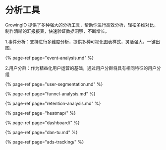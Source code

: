 # 分析工具

GrowingIO 提供了多种强大的分析工具，帮助你进行高效分析，轻松多维对比，制作清晰的汇报报表，快速验证数据洞察，不断增长。

1.事件分析：支持进行多维度分析，提供多种可视化图表样式，灵活强大，一键出图。

{% page-ref page="event-analysis.md" %}

2.用户分群：作为精益化用户运营的基础，通过用户分群将具有相同特征的用户分组

{% page-ref page="user-segmentation.md" %}

{% page-ref page="funnel-analysis.md" %}

{% page-ref page="retention-analysis.md" %}

{% page-ref page="heatmap/" %}

{% page-ref page="dashboard/" %}

{% page-ref page="dan-tu.md" %}

{% page-ref page="ads-tracking/" %}

